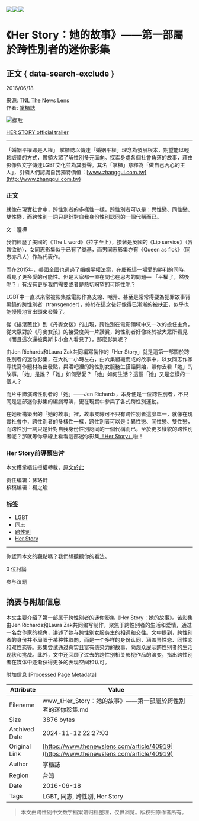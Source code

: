 # ![](https://v.lndata.com/i/a80450,b1452855,c4007,i0,m202,h)![](https://v.lndata.com/i/a80450,b1452853,c4137,i0,m202,h)![](https://v.lndata.com/i/a80450,b1452854,c4138,i0,m202,h) 

# 《Her Story：她的故事》——第一部屬於跨性別者的迷你影集

## 正文 { data-search-exclude }


2016/06/18

来源: [TNL The News Lens](https://www.thenewslens.com/category/arts-culture)  
作者: [掌櫃誌](https://www.thenewslens.com/author/zhanggui)

![擷取](https://bucket-image.inkmaginecms.com/version/list/1/image/2024/05/7f631b8e-5a31-4022-9985-9bd9c374b74c.jpg)

[HER STORY official trailer](https://www.youtube.com/watch?v=iB9MQ7irjqw)

---

「婚姻平權即是人權」 掌櫃誌以傳達「婚姻平權」理念為發展根本，期望能以輕鬆詼諧的方式，帶領大眾了解性別多元面向。探索身處各個社會角落的故事，藉由影像與文字傳達LGBT文化並為其發聲。其名「掌櫃」意釋為「做自己內心的主人」，引領人們認識自我獨特價值：[www.zhanggui.com.tw](http://www.zhanggui.com.tw)

### 正文

就像在現實社會中，跨性別者的多樣性一樣，跨性別者可以是：異性戀、同性戀、雙性戀，而跨性別一詞只是針對自我身份性別認同的一個代稱而已。

文：澄樺

我們經歷了美國的《The L word》（拉字至上），接著是英國的《Lip service》（唇唇欲動），女同志影集似乎已有了奠基，而男同志影集亦有《Queen as flok》（同志亦凡人）作為代表作。

而在2015年，美國全國也通過了婚姻平權法案，在慶祝這一場愛的勝利的同時，看見了更多愛的可能性。但是大家都一直在問也在思考的問題— 「平權了，然後呢？」有沒有更多我們需要或者是熱切盼望的可能性呢？

LGBT中一直以來常被影集或電影作為支線、嘲弄、甚至是常常得要為犯罪故事背黑鍋的跨性別者（transgender），終於在這之後好像得已漸漸的被扶正，似乎也能慢慢地冒出頭來發聲了。

從《搖滾芭比》到《丹麥女孩》的出現，跨性別在電影領域中又一次的擔任主角，從大眾對於《丹麥女孩》的接受度與一片讚賞，跨性別者好像終於被大眾所看見（而且這次還被奧斯卡小金人看見了），那麼影集呢？

由Jen Richards和Laura Zak共同編寫製作的「Her Story」就是這第一部關於跨性別者的迷你影集，在大約一小時左右，由六集組織而成的故事中，以女同志作家尋找寫作題材為出發點，與酒吧裡的跨性別女服務生搭話開始，帶你去看「她」的故事，「她」是誰？「她」如何戀愛？「她」如何生活？這個「她」又是怎樣的一個人？

而片中飾演跨性別者的「她」——Jen Richards，本身便是一位跨性別者，不只同是這部迷你影集的編劇導演，更在現實中參與了各式跨性別運動。

在她所構築出的「她的故事」裡，故事支線可不只有跨性別者這麼單一，就像在現實社會中，跨性別者的多樣性一樣，跨性別者可以是：異性戀、同性戀、雙性戀，而跨性別一詞只是針對自我身份性別認同的一個代稱而已，至於更多樣貌的跨性別者呢？那就等你來線上看看這部迷你影集[「Her Story」](http://herstoryshow.com/season-1/)啦！

### **Her Story前導預告片**

本文獲掌櫃誌授權轉載，[原文於此](http://www.zhanggui.com.tw/web/musicMovie/m_article_main_027.html)

责任编辑：孫珞軒  
核稿编辑：楊之瑜

### 标签
- [LGBT](https://www.thenewslens.com/tag/263)
- [同志](https://www.thenewslens.com/tag/264)
- [跨性別](https://www.thenewslens.com/tag/4746)
- [Her Story](https://www.thenewslens.com/tag/112725)

---

你認同本文的觀點嗎？我們想聽聽你的看法。

0 位討論

参与议题

## 摘要与附加信息

<!-- tcd_abstract -->
本文主要介绍了第一部属于跨性别者的迷你影集《Her Story：她的故事》。该影集由Jen Richards和Laura Zak共同编写制作，聚焦于跨性别者的生活和爱情，通过一名女作家的视角，讲述了她与跨性别女服务生的相遇和交往。文中提到，跨性别者的身份并不局限于某种性取向，而是一个多样的身份认同，涵盖异性恋、同性恋和双性恋等。影集尝试通过真实且富有感染力的故事，向观众展示跨性别者的生活现状和挑战。此外，文中还回顾了过去的跨性别相关影视作品的演变，指出跨性别者在媒体中逐渐获得更多的表现空间和认可。
<!-- tcd_abstract_end -->

附加信息 [Processed Page Metadata]

| Attribute       | Value                                  |
|-----------------|----------------------------------------|
| Filename        | www_《Her_Story：她的故事》——第一部屬於跨性別者的迷你影集.md                             |
| Size            | 3876 bytes                           |
| Archived Date   | 2024-11-12 22:27:03                             |
| Original Link   | [https://www.thenewslens.com/article/40919](https://www.thenewslens.com/article/40919)                       |
| Author          | 掌櫃誌                               |
| Region          | 台湾                               |
| Date            | 2016-06-18                                 |
| Tags            | LGBT, 同志, 跨性別, Her Story                                 |
>
> 本文由跨性别中文数字档案馆归档整理，仅供浏览。版权归原作者所有。
>